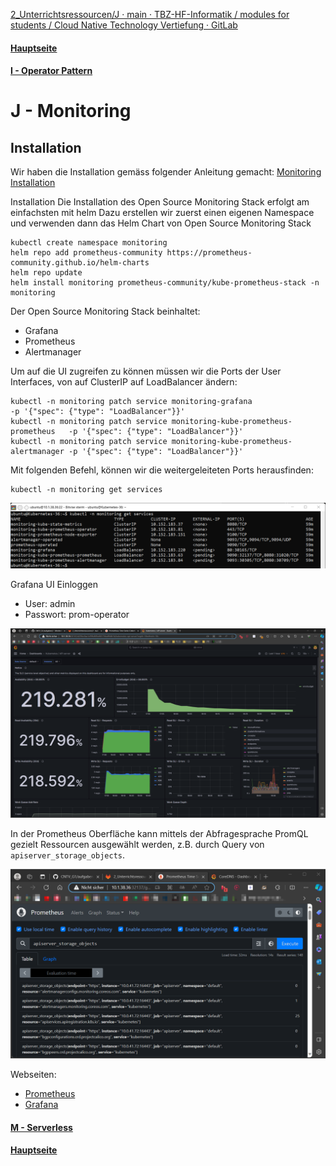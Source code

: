 [2_Unterrichtsressourcen/J · main · TBZ-HF-Informatik / modules for students / Cloud Native Technology Vertiefung · GitLab](https://gitlab.com/ch-tbz-hf/Stud/v-cnt/-/tree/main/2_Unterrichtsressourcen/J)
#### [Hauptseite](/README.md)
#### [I - Operator Pattern](/aufgaben/I%20-%20Operator%20Pattern.md)

# J - Monitoring

## Installation

Wir haben die Installation gemäss folgender Anleitung gemacht: [Monitoring Installation](https://gitlab.com/ch-tbz-hf/Stud/v-cnt/-/tree/main/2_Unterrichtsressourcen/J)

Installation
Die Installation des Open Source Monitoring Stack erfolgt am einfachsten mit helm
Dazu erstellen wir zuerst einen eigenen Namespace und verwenden dann das Helm Chart von Open Source Monitoring Stack

    kubectl create namespace monitoring
    helm repo add prometheus-community https://prometheus-community.github.io/helm-charts
    helm repo update
    helm install monitoring prometheus-community/kube-prometheus-stack -n monitoring

Der Open Source Monitoring Stack beinhaltet:

- Grafana
- Prometheus
- Alertmanager

Um auf die UI zugreifen zu können müssen wir die Ports der User Interfaces, von auf ClusterIP auf LoadBalancer ändern:

    kubectl -n monitoring patch service monitoring-grafana                      -p '{"spec": {"type": "LoadBalancer"}}'
    kubectl -n monitoring patch service monitoring-kube-prometheus-prometheus   -p '{"spec": {"type": "LoadBalancer"}}'
    kubectl -n monitoring patch service monitoring-kube-prometheus-alertmanager -p '{"spec": {"type": "LoadBalancer"}}'

Mit folgenden Befehl, können wir die weitergeleiteten Ports herausfinden:

    kubectl -n monitoring get services

![Bild](./../attachements/22.png)

Grafana UI Einloggen

- User: admin
- Passwort: prom-operator

![Bild](./../attachements/21.png)

In der Prometheus Oberfläche kann mittels der Abfragesprache PromQL gezielt Ressourcen ausgewählt werden, z.B. durch Query von `apiserver_storage_objects`.

![Bild](./../attachements/20.png)


Webseiten:

- [Prometheus](http://10.1.38.36:32137)
- [Grafana](http://10.1.38.36:30165)

#### [M - Serverless](/aufgaben/M%20-%20Serverless.md)
#### [Hauptseite](/README.md)